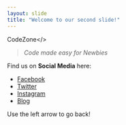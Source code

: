 ```yaml
---
layout: slide
title: "Welcome to our second slide!"
---
```

CodeZone</>
>_Code made easy for Newbies_

Find us on **Social Media** here:
- [Facebook](https://www.facebook.com/CodeZoneUG)
- [Twitter](https://www.twitter.com/CodeZoneUG)
- [Instagram](https://www.instagram.com/CodeZoneUG)
- [Blog](https://codezoneug.wordpress.com/)

Use the left arrow to go back!
